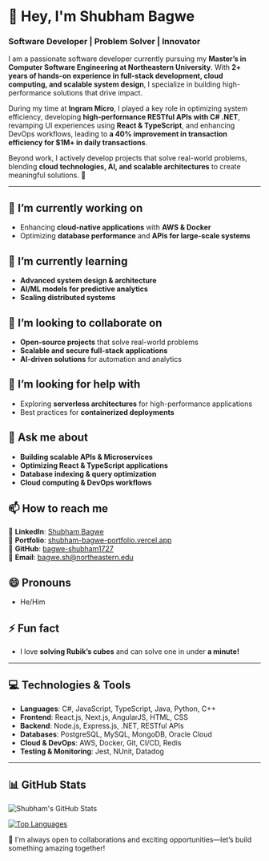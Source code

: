 # 👋 Hey, I'm Shubham Bagwe

### Software Developer | Problem Solver | Innovator

I am a passionate software developer currently pursuing my **Master’s in Computer Software Engineering at Northeastern University**. With **2+ years of hands-on experience in full-stack development, cloud computing, and scalable system design**, I specialize in building high-performance solutions that drive impact.

During my time at **Ingram Micro**, I played a key role in optimizing system efficiency, developing **high-performance RESTful APIs with C# .NET**, revamping UI experiences using **React & TypeScript**, and enhancing DevOps workflows, leading to **a 40% improvement in transaction efficiency for $1M+ in daily transactions**.

Beyond work, I actively develop projects that solve real-world problems, blending **cloud technologies, AI, and scalable architectures** to create meaningful solutions. 🚀

---

## 🔭 I’m currently working on

- Enhancing **cloud-native applications** with **AWS & Docker**
- Optimizing **database performance** and **APIs for large-scale systems**

## 🌱 I’m currently learning

- **Advanced system design & architecture**
- **AI/ML models for predictive analytics**
- **Scaling distributed systems**

## 👯 I’m looking to collaborate on

- **Open-source projects** that solve real-world problems
- **Scalable and secure full-stack applications**
- **AI-driven solutions** for automation and analytics

## 🤔 I’m looking for help with

- Exploring **serverless architectures** for high-performance applications
- Best practices for **containerized deployments**

## 💬 Ask me about

- **Building scalable APIs & Microservices**
- **Optimizing React & TypeScript applications**
- **Database indexing & query optimization**
- **Cloud computing & DevOps workflows**

## 📫 How to reach me

📌 **LinkedIn**: [Shubham Bagwe](https://www.linkedin.com/in/shubham-bagwe/)  
📌 **Portfolio**: [shubham-bagwe-portfolio.vercel.app](https://shubham-bagwe-portfolio.vercel.app/)  
📌 **GitHub**: [bagwe-shubham1727](https://github.com/bagwe-shubham1727)  
📌 **Email**: <bagwe.sh@northeastern.edu>  

## 😄 Pronouns

- He/Him

## ⚡ Fun fact

- I love **solving Rubik’s cubes** and can solve one in under **a minute!**

---

## 💻 Technologies & Tools

- **Languages**: C#, JavaScript, TypeScript, Java, Python, C++  
- **Frontend**: React.js, Next.js, AngularJS, HTML, CSS  
- **Backend**: Node.js, Express.js, .NET, RESTful APIs  
- **Databases**: PostgreSQL, MySQL, MongoDB, Oracle Cloud  
- **Cloud & DevOps**: AWS, Docker, Git, CI/CD, Redis  
- **Testing & Monitoring**: Jest, NUnit, Datadog  

---

## 📊 GitHub Stats

![Shubham's GitHub Stats](https://github-readme-stats.vercel.app/api?username=bagwe-shubham1727&show_icons=true&theme=radical)

[![Top Languages](https://github-readme-stats.vercel.app/api/top-langs/?username=bagwe-shubham1727&layout=compact&theme=radical)](https://github.com/anuraghazra/github-readme-stats)

🚀 I'm always open to collaborations and exciting opportunities—let’s build something amazing together!
